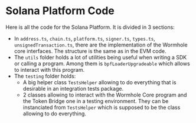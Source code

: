 # Solana Platform Code

Here is all the code for the Solana Platform. It is divided in 3 sections:

- In `address.ts`, `chain.ts`, `platform.ts`, `signer.ts`, `types.ts`, `unsignedTransaction.ts`, there
  are the implementation of the Wormhole core interfaces. The structure is the same as in the EVM
  code.
- The `utils` folder holds a lot of utilities being useful when writing a SDK or calling a program.
  Among them is `bpfLoaderUpgradeable` which allows to interact with this program.
- The `testing` folder holds:
  - A big helper class `TestsHelper` allowing to do everything that is desirable in an integration
    tests package.
  - 2 classes allowing to interact with the Wormhole Core program and the Token Bridge one in a testing
    environment. They can be instanciated from `TestsHelper` which is supposed to be the class
    allowing to do everything.
